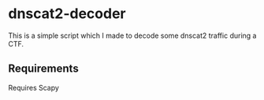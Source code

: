 # dnscat2-decoder
This is a simple script which I made to decode some dnscat2 traffic during a CTF.

## Requirements
Requires Scapy